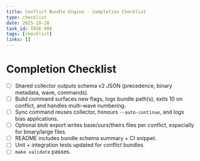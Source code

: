 ```yaml
---
title: Conflict Bundle Engine - Completion Checklist
type: checklist
date: 2025-10-20
task_id: TASK-004
tags: [checklist]
links: []
---
```


# Completion Checklist

- [ ] Shared collector outputs schema v2 JSON (precedence, binary metadata, wave, commands).
- [ ] Build command surfaces new flags, logs bundle path(s), exits 10 on conflict, and handles multi-wave numbering.
- [ ] Sync command reuses collector, honours `--auto-continue`, and logs bias applications.
- [ ] Optional blob export writes base/ours/theirs files per conflict, especially for binary/large files.
- [ ] README includes bundle schema summary + CI snippet.
- [ ] Unit + integration tests updated for conflict bundles.
- [ ] `make validate` passes.
